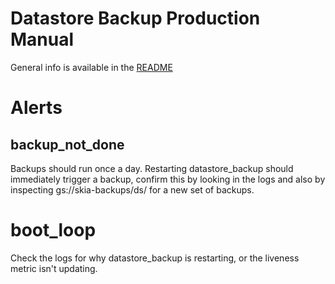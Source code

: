 Datastore Backup Production Manual
==================================

General info is available in the [README](./README.md)


Alerts
======

backup_not_done
---------------

Backups should run once a day. Restarting datastore_backup should immediately
trigger a backup, confirm this by looking in the logs and also by inspecting
gs://skia-backups/ds/ for a new set of backups.

boot_loop
=========

Check the logs for why datastore_backup is restarting, or the liveness metric
isn't updating.

